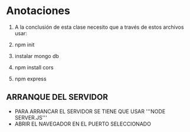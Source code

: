 # Anotaciones 
1. A la conclusión de esta clase necesito que a través de estos archivos usar:

2. npm init
3. instalar mongo db
4. npm install cors
5. npm express


## ARRANQUE DEL SERVIDOR
- PARA ARRANCAR EL SERVIDOR SE TIENE QUE USAR '''NODE SERVER.JS'''
- ABRIR EL NAVEGADOR EN EL PUERTO SELECCIONADO